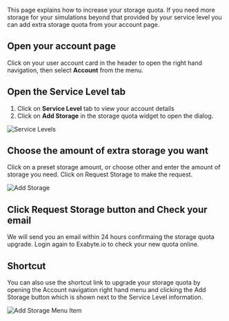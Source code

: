 <!-- DB -->
This page explains how to increase your storage quota. If you need more storage for your simulations beyond that provided by your service level you can add extra storage quota from your account page.

## Open your account page 

Click on your user account card in the header to open the right hand navigation, then select **Account** from the menu.

## Open the Service Level tab 

1. Click on <i class="zmdi zmdi-layers zmdi-hc-border"></i> **Service Level** tab to view your account details
2. Click on **Add Storage** in the storage quota widget to open the dialog.

![Service Levels](/images/UserServiceLevel.png "Service Levels")

## Choose the amount of extra storage you want

Click on a preset storage amount, or choose other and enter the amount of storage you need. Click on Request Storage to make the request.

![Add Storage](/images/AddStorage.png "Add Storage")

## Click Request Storage button and Check your email

We will send you an email within 24 hours confirmaing the storage quota upgrade. Login again to Exabyte.io to check your new quota online.

## Shortcut

You can also use the shortcut link to upgrade your storage quota by opening the Account navigation right hand menu and clicking the Add Storage button which is shown next to the Service Level information.

![Add Storage Menu Item](/images/AddStorageMenuItem.png "Add Storage Menu Item")
